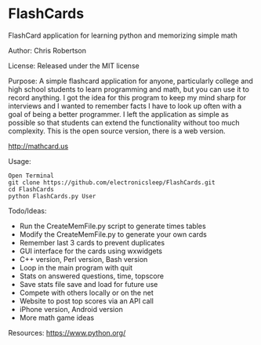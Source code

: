 FlashCards
==========

FlashCard application for learning python and memorizing simple math

Author: Chris Robertson

License: Released under the MIT license

Purpose: A simple flashcard application for anyone, particularly college and high school students to learn programming and math, but you can use it to record anything. I got the idea for this program to keep my mind sharp for interviews and I wanted to remember facts I have to look up often with a goal of being a better programmer. I left the application as simple as possible so that students can extend the functionality without too much complexity. This is the open source version, there is a web version. 

http://mathcard.us

Usage:
```
Open Terminal
git clone https://github.com/electronicsleep/FlashCards.git
cd FlashCards
python FlashCards.py User
```

Todo/Ideas:
* Run the CreateMemFile.py script to generate times tables
* Modify the CreateMemFile.py to generate your own cards
* Remember last 3 cards to prevent duplicates
* GUI interface for the cards using wxwidgets
* C++ version, Perl version, Bash version
* Loop in the main program with quit
* Stats on answered questions, time, topscore
* Save stats file save and load for future use
* Compete with others locally or on the net
* Website to post top scores via an API call
* iPhone version, Android version
* More math game ideas

Resources:
https://www.python.org/
